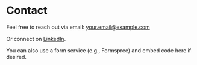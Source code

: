 # Contact

Feel free to reach out via email: your.email@example.com

Or connect on [LinkedIn](https://www.linkedin.com/in/USERNAME).

You can also use a form service (e.g., Formspree) and embed code here if desired.
